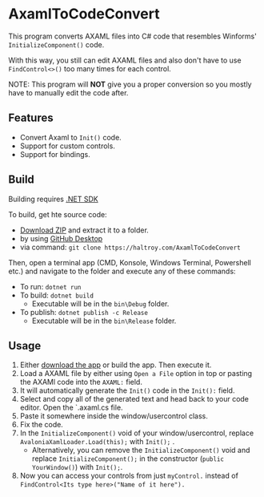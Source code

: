 # AxamlToCodeConvert
This program converts AXAML files into C# code that resembles Winforms' `InitializeComponent()` code.

With this way, you still can edit AXAML files and also don't have to use `FindControl<>()` too many times for each control.

NOTE: This program will **NOT** give you a proper conversion so you mostly have to manually edit the code after.

## Features

 - Convert Axaml to `Init()` code.
 - Support for custom controls.
 - Support for bindings.


## Build
Building requires [.NET SDK](https://dotnet.microsoft.com/en-us/download)

To build, get hte source code:
  - [Download ZIP](https://github.com/Haltroy/AxamlToCodeConvert/archive/refs/heads/main.zip) and extract it to a folder.
  - by using [GitHub Desktop](https://desktop.github.com/)
  - via command: `git clone https://haltroy.com/AxamlToCodeConvert`

Then, open a terminal app (CMD, Konsole, Windows Terminal, Powershell etc.) and navigate to the folder and execute any of these commands:
  - To run: `dotnet run`
  - To build: `dotnet build`
     - Executable will be in the `bin\Debug` folder.
  - To publish: `dotnet publish -c Release`
     - Executable will be in the `bin\Release` folder.


## Usage

1. Either [download the app](https://github.com/haltroy/AxamlToCodeConvert/releases) or build the app. Then execute it.
2. Load a AXAML file by either using `Open a File` option in top or pasting the AXAMl code into the `AXAML:` field.
3. It will automatically generate the `Init()` code in the `Init():` field.
4. Select and copy all of the generated text and head back to your code editor. Open the `.axaml.cs file.
5. Paste it somewhere inside the window/usercontrol class.
6. Fix the code.
7. In the `InitializeComponent()` void of your window/usercontrol, replace `AvaloniaXamlLoader.Load(this);` with `Init();` .
    - Alternatively, you can remove the `InitializeComponent()` void and replace `InitializeComponent();` in the constructor (`public YourWindow()`) with `Init();`.
8. Now you can access your controls from just `myControl.` instead of `FindControl<Its type here>("Name of it here").`
